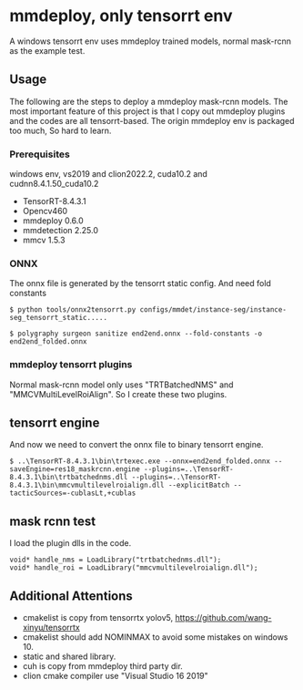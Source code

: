 # mmdeploy, only tensorrt env

A windows tensorrt env uses mmdeploy trained models, normal mask-rcnn as the example test.

## Usage

The following are the steps to deploy a mmdeploy mask-rcnn models. The most important feature of this project is that I copy out mmdeploy plugins and the codes are all tensorrt-based. The origin mmdeploy env is packaged too much, So hard to learn.

### Prerequisites

windows env, vs2019 and clion2022.2, cuda10.2 and cudnn8.4.1.50_cuda10.2

* TensorRT-8.4.3.1
* Opencv460
* mmdeploy 0.6.0
* mmdetection 2.25.0
* mmcv 1.5.3

### ONNX 

The onnx file is generated by the tensorrt static config. And need fold constants

```
$ python tools/onnx2tensorrt.py configs/mmdet/instance-seg/instance-seg_tensorrt_static.....

$ polygraphy surgeon sanitize end2end.onnx --fold-constants -o end2end_folded.onnx
```

### mmdeploy tensorrt plugins

Normal mask-rcnn model only uses "TRTBatchedNMS" and "MMCVMultiLevelRoiAlign". So I create these two plugins.

## tensorrt engine

And now we need to convert the onnx file to binary tensorrt engine.

```
$ ..\TensorRT-8.4.3.1\bin\trtexec.exe --onnx=end2end_folded.onnx --saveEngine=res18_maskrcnn.engine --plugins=..\TensorRT-8.4.3.1\bin\trtbatchednms.dll --plugins=..\TensorRT-8.4.3.1\bin\mmcvmultilevelroialign.dll --explicitBatch --tacticSources=-cublasLt,+cublas
```
## mask rcnn test
I load the plugin dlls in the code.
```
void* handle_nms = LoadLibrary("trtbatchednms.dll");
void* handle_roi = LoadLibrary("mmcvmultilevelroialign.dll");
```

## Additional Attentions

* cmakelist is copy from tensorrtx yolov5, https://github.com/wang-xinyu/tensorrtx
* cmakelist should add NOMINMAX to avoid some mistakes on windows 10.
* static and shared library.
* cuh is copy from mmdeploy third party dir.
* clion cmake compiler use "Visual Studio 16 2019"
